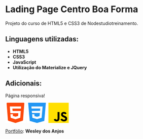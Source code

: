# Lading Page Centro Boa Forma

Projeto do curso de HTML5 e CSS3 de Nodestudiotreinamento.

## Linguagens utilizadas:

* __HTML5__
* __CSS3__
* __JavaScript__
* __Utilização do Materialize e JQuery__

## Adicionais:

Página responsiva!

![Logo HTML5](image/readme/html-5.png)
![Logo CSS3](image/readme/css-3.png)
![Logo JavaScript](image/readme/js.png)

[Portfólio](https://wesleyanjos1996.github.io): __Wesley dos Anjos__